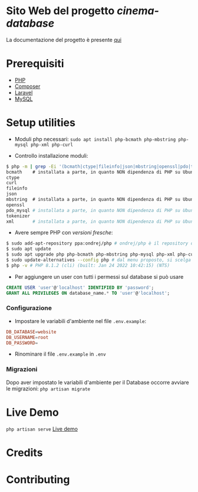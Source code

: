 # Sito Web del progetto *cinema-database*
La documentazione del progetto è presente [qui](https://github.com/picred/cinema-database/tree/main/data/Documentazione.pdf)

# Prerequisiti
- [PHP](https://www.php.net/manual/en/install.php)
- [Composer](https://getcomposer.org/download/)
- [Laravel](https://laravel.com/docs/11.x/installation)
- [MySQL](https://dev.mysql.com/downloads/installer/)

# Setup utilities
- Moduli php necessari: `sudo apt install php-bcmath php-mbstring php-mysql php-xml php-curl`

- Controllo installazione moduli:  
```bash
$ php -m | grep -Ei '(bcmath|ctype|fileinfo|json|mbstring|openssl|pdo|tokenizer|^xml$|curl)'
bcmath    # installata a parte, in quanto NON dipendenza di PHP su Ubuntu 18.04
ctype
curl
fileinfo
json
mbstring  # installata a parte, in quanto NON dipendenza di PHP su Ubuntu 18.04
openssl
pdo_mysql # installata a parte, in quanto NON dipendenza di PHP su Ubuntu 18.04
tokenizer
xml       # installata a parte, in quanto NON dipendenza di PHP su Ubuntu 18.04
```

- Avere sempre PHP con *versioni fresche*:
```bash
$ sudo add-apt-repository ppa:ondrej/php # ondrej/php è il repository deb semi-ufficiale per PHP
$ sudo apt update
$ sudo apt upgrade php php-bcmath php-mbstring php-mysql php-xml php-curl -y # si aggiornano esplicitamente anche i pacchetti necessari, per sicurezza
$ sudo update-alternatives --config php # dal menu proposto, si scelga PHP 8.x come nuovo default
$ php -v # PHP 8.1.2 (cli) (built: Jan 24 2022 10:42:15) (NTS)
```

- Per aggiungere un user con tutti i permessi sul database si può usare
```sql
CREATE USER 'user'@'localhost' IDENTIFIED BY 'password';
GRANT ALL PRIVILEGES ON database_name.* TO 'user'@'localhost';
```
### Configurazione
- Impostare le variabili d'ambiente nel file `.env.example`:
```conf
DB_DATABASE=website
DB_USERNAME=root
DB_PASSWORD=
```

- Rinominare il file `.env.example` in `.env`

### Migrazioni
Dopo aver impostato le variabili d'ambiente per il Database occorre avviare le migrazioni: `php artisan migrate`

# Live Demo
`php artisan serve`
[Live demo](http://localhost:8080)
# Credits
# Contributing